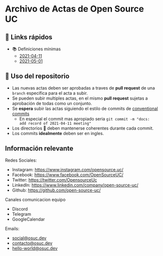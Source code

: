 # Archivo de Actas de Open Source UC

## :link: Links rápidos

- :books: Definiciones mínimas
  - [2021-04-11](./2021/2021-04-11.md)
  - [2021-05-01](./2021/2021-05-01.md)

## :memo: Uso del repositorio

- Las nuevas actas deben ser aprobadas a traves de **pull request** de una `branch` especifica para el acta a subir.
- Se pueden subir multiples actas, en el mismo **pull request** sujetas a aprobación de todas como un conjunto.
- Se **espera** subir las actas siguiendo el estilo de commits de [conventional commits](https://www.conventionalcommits.org/en/v1.0.0/)
  - En especial el commit mas apropiado seria `git commit -m "docs: add record of 2021-04-11 meeting"`
- Los directorios :file_folder: deben mantenerse coherentes durante cada commit.
- Los commits **idealmente** deben ser en ingles.


## Información relevante
Redes Sociales:
- Instagram: https://www.instagram.com/opensource.uc/
- Facebook: https://www.facebook.com/OpenSourceUC/
- Twitter: https://twitter.com/OpensourceUc
- LinkedIn: https://www.linkedin.com/company/open-source-uc/
- Github: https://github.com/open-source-uc/

Canales comunicacion equipo
- Discord
- Telegram
- GoogleCalendar

Emails: 
- social@osuc.dev
- contacto@osuc.dev
- hello-world@osuc.dev

